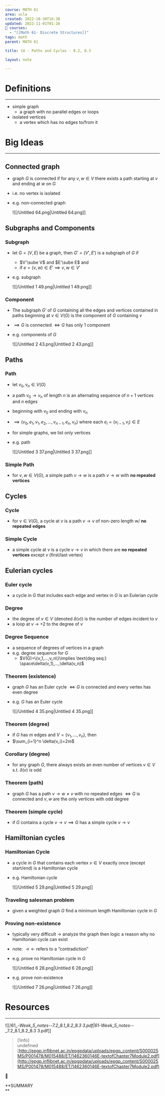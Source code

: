 ```yaml
---
course: MATH 61
area: ucla
created: 2022-10-30T16:38
updated: 2022-11-01T01:16
📕 courses:
  - "[[Math 61- Discrete Structures]]"
tags: math
parent: MATH 61

title: 14 - Paths and Cycles - 8.2, 8.3

layout: note

---
```

# Definitions

---

- simple graph
    - a graph with no parallel edges or loops
- isolated vertices
    - a vertex which has no edges to/from it

# Big Ideas

---

## Connected graph

- graph $G$﻿ is connected if for any $v,w\in V$﻿ there exists a path starting at $v$﻿ and ending at $w$﻿ on $G$﻿
- i.e. no vertex is isolated
- e.g. non-connected graph
    
    ![[/Untitled 64.png|Untitled 64.png]]
    

## Subgraphs and Components

### Subgraph

- let $G=(V,E)$﻿ be a graph, then $G'=(V',E')$﻿ is a subgraph of $G$﻿ if
    - $V'\sube V$﻿ and $E'\sube E$﻿ and
    - if $e=(v,w)\in E'\implies v,w\in V'$﻿
- e.g. subgraph
    
    ![[/Untitled 1 49.png|Untitled 1 49.png]]
    

### Component

- The subgraph $G’$﻿ of $G$﻿ containing all the edges and vertices contained in paths beginning at $v\in V(G)$﻿ is the component of $G$﻿ containing $v$﻿
- $\implies G$﻿ is connected $\iff G$﻿ has only 1 component
- e.g. components of $G$﻿
    
    ![[/Untitled 2 43.png|Untitled 2 43.png]]
    

## Paths

### Path

- let $v_0,v_n\in V(G)$﻿
- a path $v_0\to v_n$﻿ of length $n$﻿ is an alternating sequence of $n+1$﻿ vertices and $n$﻿ edges
- beginning with $v_0$﻿ and ending with $v_n$﻿
- $\implies (v_0,e_1,v_1,e_2,…,v_{n-1},e_n,v_n)$﻿ where each $e_i=(v_{i-1},v_i)\in E$﻿
- for simple graphs, we list only vertices
- e.g. path
    
    ![[/Untitled 3 37.png|Untitled 3 37.png]]
    

### Simple Path

- for $v,w\in V(G)$﻿, a simple path $v\to w$﻿ is a path $v\to w$﻿ with **no repeated vertices**

## Cycles

### Cycle

- for $v\in V(G)$﻿, a cycle at $v$﻿ is a path $v\to v$﻿ of non-zero length w/ **no repeated** **edges**

### Simple Cycle

- a simple cycle at $v$﻿ is a cycle $v\to v$﻿ in which there are **no repeated** **vertices** except $v$﻿ (first/last vertex)

## Eulerian cycles

### Euler cycle

- a cycle in $G$﻿ that includes each edge and vertex in $G$﻿ is an Eulerian cycle

### Degree

- the degree of $v\in V$﻿ (denoted $\delta(v)$﻿) is the number of edges incident to $v$﻿
- a loop at $v$﻿ → +2 to the degree of $v$﻿

### Degree Sequence

- a sequence of degrees of vertices in a graph
- e.g. degree sequence for $G$﻿
    - $V(G)=\{v_1,…,v_n\}\implies \text{deg seq:} \space\delta(v_1),…,\delta(v_n)$﻿

### Theorem (existence)

- graph $G$﻿ has an Euler cycle $\iff G$﻿ is connected and every vertex has even degree
- e.g. $G$﻿ has an Euler cycle
    
    ![[/Untitled 4 35.png|Untitled 4 35.png]]
    

### Theorem (degree)

- if $G$﻿ has $m$﻿ edges and $V=\{v_1,…,v_n\}$﻿, then
- $\sum_{i=1}^n \delta(v_i)=2m$﻿

### Corollary (degree)

- for any graph $G$﻿, there always exists an even number of vertices $v\in V$﻿ s.t. $\delta(v)$﻿ is odd

### Theorem (path)

- graph $G$﻿ has a path $v\to w\neq v$﻿ with no repeated edges $\iff G$﻿ is connected and $v,w$﻿ are the only vertices with odd degree

### Theorem (simple cycle)

- if $G$﻿ contains a cycle $v\to v \implies G$﻿ has a simple cycle $v\to v$﻿

## Hamiltonian cycles

### Hamiltonian Cycle

- a cycle in $G$﻿ that contains each vertex $v\in V$﻿ exactly once (except start/end) is a Hamiltonian cycle
- e.g. Hamiltonian cycle
    
    ![[/Untitled 5 29.png|Untitled 5 29.png]]
    

### Traveling salesman problem

- given a weighted graph $G$﻿ find a minimum length Hamiltonian cycle in $G$﻿

### Proving non-existence

- typically very difficult → analyze the graph then logic a reason why no Hamiltonian cycle can exist
- note: $\rightarrow\leftarrow$﻿ refers to a “contradiction”
- e.g. prove no Hamiltonian cycle in $G$﻿
    
    ![[/Untitled 6 28.png|Untitled 6 28.png]]
    
- e.g. prove non-existence
    
    ![[/Untitled 7 26.png|Untitled 7 26.png]]
    

# Resources

---

![[/61_-_Week_5_notes_--_7.2_8.1_8.2_8.3 3.pdf|61_-_Week_5_notes_--_7.2_8.1_8.2_8.3 3.pdf]]

> [!info]  
> undefined  
> [http://epgp.inflibnet.ac.in/epgpdata/uploads/epgp_content/S000025MS/P001478/M015488/ET/1462360146E-textofChapter7Module2.pdf](http://epgp.inflibnet.ac.in/epgpdata/uploads/epgp_content/S000025MS/P001478/M015488/ET/1462360146E-textofChapter7Module2.pdf)  

📌

**SUMMARY  
**